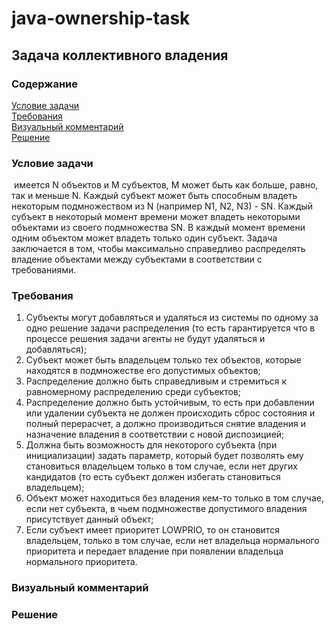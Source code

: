 # java-ownership-task
## Задача коллективного владения  
### Содержание  
[Условие задачи](#условие-задачи)  
[Требования](#требования)  
[Визуальный комментарий](#визуальный-комментарий)  
[Решение](#решение)

### Условие задачи 
‌ ‌имеется‌ ‌N‌ ‌объектов‌ ‌и‌ ‌M‌ ‌субъектов,‌ ‌M‌ ‌может‌ ‌быть‌ ‌как‌ ‌больше,‌ ‌равно,‌‌
так‌ ‌и‌ ‌меньше‌ ‌N.‌ ‌Каждый‌ ‌субъект‌ ‌может‌ быть‌ ‌способным‌‌ ‌владеть‌ ‌некоторым‌‌
подмножеством‌ ‌из‌ ‌N‌ ‌(например‌ ‌N1,‌ ‌N2,‌ ‌N3)‌ ‌-‌ ‌SN.‌ ‌Каждый‌ ‌субъект‌ ‌в‌ некоторый‌‌
момент‌‌ ‌времени‌ ‌может‌ владеть‌‌ ‌некоторыми‌ ‌объектами‌ ‌из‌ ‌своего‌ ‌подмножества‌ ‌SN.‌‌
В‌ ‌каждый‌ ‌момент‌ ‌времени‌ ‌одним‌ ‌объектом‌ ‌может‌ ‌владеть‌ ‌только‌ ‌один‌ ‌субъект.‌‌
Задача‌ ‌заключается‌ ‌в‌ ‌том,‌ ‌чтобы‌ ‌максимально‌ ‌справедливо‌ ‌распределять‌ ‌владение‌‌
объектами‌ ‌между‌ ‌субъектами‌ ‌в‌ ‌соответствии‌ ‌с требованиями.

### Требования
1. Субъекты‌ ‌могут‌ ‌добавляться‌ ‌и‌ ‌удаляться‌ ‌из‌ ‌системы‌ ‌по‌ ‌одному‌ ‌за‌ ‌одно‌‌
решение‌ ‌задачи‌ ‌распределения‌ ‌(то‌ ‌есть‌ ‌гарантируется‌ ‌что‌ ‌в‌ ‌процессе‌ ‌решения‌‌
задачи‌ ‌агенты‌ ‌не‌ ‌будут‌ ‌удаляться‌ ‌и‌ ‌добавляться)‌;
2.  Субъект‌ ‌может‌ ‌быть‌ ‌владельцем‌ ‌только‌ ‌тех‌ ‌объектов,‌ ‌которые‌ ‌находятся‌ ‌в‌‌
подмножестве‌ ‌его‌ ‌допустимых‌ ‌объектов;
3. Распределение‌ ‌должно‌ ‌быть‌ ‌справедливым‌ ‌и‌ ‌стремиться‌ ‌к‌ ‌равномерному‌‌
распределению‌ ‌среди‌ ‌субъектов‌;
4. Распределение‌ ‌должно‌ ‌быть‌ ‌устойчивым,‌ ‌то‌ ‌есть‌ ‌при‌ ‌добавлении‌ ‌или‌ ‌удалении‌‌
субъекта‌ ‌не‌ ‌должен‌ ‌происходить‌ ‌сброс‌ ‌состояния‌ ‌и‌ ‌полный‌ ‌перерасчет,‌ ‌а‌‌
должно‌ ‌производиться‌ ‌снятие‌ ‌владения‌ ‌и‌ ‌назначение‌ ‌владения‌ ‌в‌ ‌соответствии‌‌
с‌ ‌новой‌ ‌диспозицией;
5. Должна‌ ‌быть‌ ‌возможность‌ ‌для‌ ‌некоторого‌ ‌субъекта‌ ‌(при‌ ‌инициализации)‌ ‌задать‌‌
параметр,‌ ‌который‌ ‌будет‌ ‌позволять‌ ‌ему‌ ‌становиться‌ ‌владельцем‌ ‌только‌ ‌в‌ ‌том‌‌
случае,‌ ‌если‌ ‌нет‌ ‌других‌ ‌кандидатов‌ ‌(то‌ ‌есть‌ ‌субъект‌ ‌должен‌ ‌избегать‌‌
становиться‌ ‌владельцем);
6. Объект‌ ‌может‌ ‌находиться‌ ‌без‌ ‌владения‌ ‌кем-то‌ ‌только‌ ‌в‌ ‌том‌ ‌случае,‌ ‌если‌ ‌нет‌‌
субъекта,‌ ‌в‌ ‌чьем‌ ‌подмножестве‌ ‌допустимого‌ ‌владения‌ ‌присутствует‌ ‌данный‌‌
объект;
7. Если‌ ‌субъект‌ ‌имеет‌ ‌приоритет‌ ‌LOWPRIO,‌ ‌то‌ ‌он‌ ‌становится‌ ‌владельцем,‌ ‌только‌‌
в‌ ‌том‌ ‌случае,‌ ‌если‌ ‌нет‌ ‌владельца‌ ‌нормального‌ ‌приоритета‌ ‌и‌ ‌передает‌‌
владение‌ ‌при‌ ‌появлении‌ ‌владельца‌ ‌нормального‌ ‌приоритета.

### Визуальный комментарий

### Решение